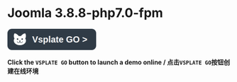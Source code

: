 # Joomla 3.8.8-php7.0-fpm

<a href="https://www.vsplate.com/?docker-compose=https://github.com/vsplate/dcenvs/joomla/3.8.8-php7.0-fpm"><img alt="VSPLATE GO" src="https://raw.githubusercontent.com/vsplate/images/master/vsgo_btn.png" width="200px"></a>

**Click the `VSPLATE GO` button to launch a demo online / 点击`VSPLATE GO`按钮创建在线环境**